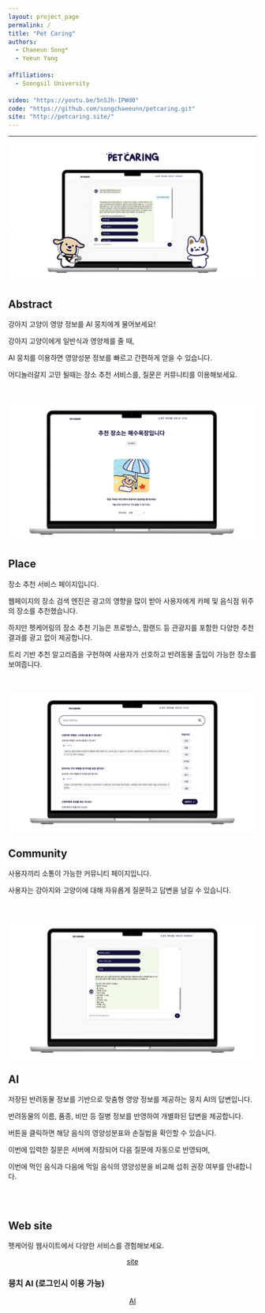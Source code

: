 ```yaml
---
layout: project_page
permalink: /
title: "Pet Caring"
authors:
  - Chaeeun Song*
  - Yeeun Yang
    
affiliations:
  - Soongsil University

video: "https://youtu.be/5nSJh-IPWd0"
code: "https://github.com/songchaeeunn/petcaring.git"
site: "http://petcaring.site/"
---
```


<body>
  <hr>
  <img src = "images/mainIMG.png" alt = "Example 001" style="display: block; margin: auto;">
</body>


<!-- Using HTML to center the abstract -->
<div class="columns is-centered has-text-centered">
  <div class="column is-four-fifths">
    <h2>Abstract</h2>
    <div class="has-text-centered">
      <p>강아지 고양이 영양 정보를 AI 뭉치에게 물어보세요!</p>
      <p>강아지 고양이에게 일반식과 영양제를 줄 때, </p>
      <p>AI 뭉치를 이용하면 영양성분 정보를 빠르고 간편하게 얻을 수 있습니다.</p>
      <p>어디놀러갈지 고민 될때는 장소 추천 서비스를, 질문은 커뮤니티를 이용해보세요.</p>
    </div>
  </div>
</div>
<br><br>



 <img src = "images/placeIMG.png" alt = "Example 001" style="display: block; margin: auto;">
 <div class="columns is-centered has-text-centered">
  <div class="column is-four-fifths">
    <h2>Place</h2>
    <div class="has-text-centered">
       <p>장소 추천 서비스 페이지입니다.</p>
       <p>웹페이지의 장소 검색 엔진은 광고의 영향을 많이 받아 사용자에게 카페 및 음식점 위주의 장소를 추천했습니다.</p>
       <p>하지만 펫케어링의 장소 추천 기능은 프로방스, 팜랜드 등 관광지를 포함한 다양한 추천 결과를 광고 없이 제공합니다.</p>
       <p>트리 기반 추천 알고리즘을 구현하여 사용자가 선호하고 반려동물 출입이 가능한 장소를 보여줍니다.</p>
    </div>
  </div>
</div>
<br><br>

<img src = "images/commuIMG.png" alt = "Example 001" style="display: block; margin: auto;">
<div class="columns is-centered has-text-centered">
  <div class="column is-four-fifths">
    <h2>Community</h2>
    <div class="has-text-centered">
       <p>사용자끼리 소통이 가능한 커뮤니티 페이지입니다.</p>
       <p>사용자는 강아지와 고양이에 대해 자유롭게 질문하고 답변을 남길 수 있습니다.</p>
    </div>
  </div>
</div>
<br><br>

<img src = "images/AIimg.png" alt = "Example 001" style="display: block; margin: auto;">
<div class="columns is-centered has-text-centered">
  <div class="column is-four-fifths">
    <h2>AI</h2>
    <div class="has-text-centered">
       <p>저장된 반려동물 정보를 기반으로 맞춤형 영양 정보를 제공하는 뭉치 AI의 답변입니다.</p>
       <p>반려동물의 이름, 품종, 비만 등 질병 정보를 반영하여 개별화된 답변을 제공합니다. </p>
       <p>버튼을 클릭하면 해당 음식의 영양성분표와 손질법을 확인할 수 있습니다.</p>
       <p>이번에 입력한 질문은 서버에 저장되어 다음 질문에 자동으로 반영되며, </p>
       <p>이번에 먹인 음식과 다음에 먹일 음식의 영양성분을 비교해 섭취 권장 여부를 안내합니다.</p>
    </div>
  </div>
</div>
 <br><br>  

<!-- Dataset Download Buttons -->


## Web site
펫케어링 웹사이트에서 다양한 서비스를 경험해보세요.
<div class="buttons" style="text-align: center; margin-top: 1em;">
  <a class="button is-primary" href="http://petcaring.site/" target="_blank">site</a>
</div>


### 뭉치 AI (로그인시 이용 가능)
<div class="buttons" style="text-align: center; margin-top: 1em;">
  <a class="button is-primary" href="http://43.202.9.123/html/chat/chatbot.html" target="_blank">AI</a>
</div>  



